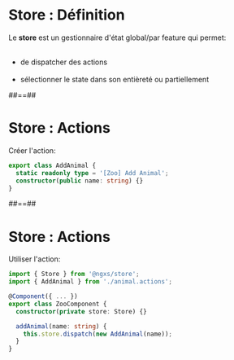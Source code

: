 <!-- .slide -->
# Store : Définition

Le **store** est un gestionnaire d'état global/par feature qui permet:
<br/><br/>

-   de dispatcher des actions<br/><br/>
-   sélectionner le state dans son entièreté ou partiellement

##==##

<!-- .slide: class="with-code inconsolata" -->
# Store : Actions

Créer l'action:

```typescript
export class AddAnimal {
  static readonly type = '[Zoo] Add Animal';
  constructor(public name: string) {}
}
```
<!-- .element: class="big-code" -->

##==##

<!-- .slide: class="with-code inconsolata" -->
# Store : Actions

Utiliser l'action:

```typescript
import { Store } from '@ngxs/store';
import { AddAnimal } from './animal.actions';

@Component({ ... })
export class ZooComponent {
  constructor(private store: Store) {}

  addAnimal(name: string) {
    this.store.dispatch(new AddAnimal(name));
  }
}
```

<!-- .element: class="big-code" -->
